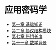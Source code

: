 # 应用密码学
- [第一章 基础知识](chapter1.md)
- [第二章 协议结构模块](chapter2.md)
- [第七章 秘钥长度](chapter7.md)
- [第十一章 数学背景](chapter11.md)

